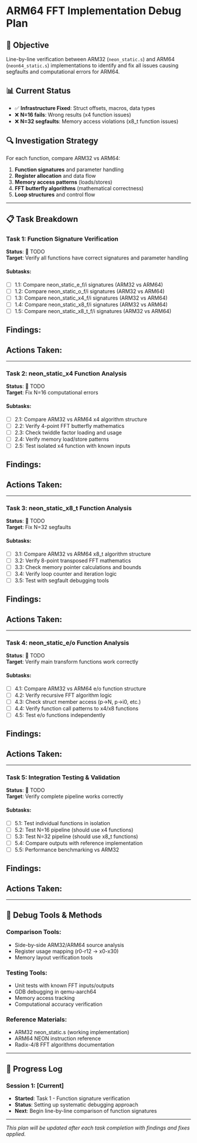 # ARM64 FFT Implementation Debug Plan

## 🎯 Objective
Line-by-line verification between ARM32 (`neon_static.s`) and ARM64 (`neon64_static.s`) implementations to identify and fix all issues causing segfaults and computational errors for ARM64.

## 📊 Current Status
- ✅ **Infrastructure Fixed**: Struct offsets, macros, data types
- ❌ **N=16 fails**: Wrong results (x4 function issues)  
- ❌ **N=32 segfaults**: Memory access violations (x8_t function issues)

## 🔍 Investigation Strategy
For each function, compare ARM32 vs ARM64:
1. **Function signatures** and parameter handling
2. **Register allocation** and data flow
3. **Memory access patterns** (loads/stores)
4. **FFT butterfly algorithms** (mathematical correctness)
5. **Loop structures** and control flow

---

## 📋 Task Breakdown

### Task 1: Function Signature Verification
**Status**: 🔄 TODO  
**Target**: Verify all functions have correct signatures and parameter handling

#### Subtasks:
- [ ] 1.1: Compare neon_static_e_f/i signatures (ARM32 vs ARM64)
- [ ] 1.2: Compare neon_static_o_f/i signatures (ARM32 vs ARM64)  
- [ ] 1.3: Compare neon_static_x4_f/i signatures (ARM32 vs ARM64)
- [ ] 1.4: Compare neon_static_x8_f/i signatures (ARM32 vs ARM64)
- [ ] 1.5: Compare neon_static_x8_t_f/i signatures (ARM32 vs ARM64)

**Findings**: 
- 

**Actions Taken**:
- 

---

### Task 2: neon_static_x4 Function Analysis  
**Status**: 🔄 TODO  
**Target**: Fix N=16 computational errors

#### Subtasks:
- [ ] 2.1: Compare ARM32 vs ARM64 x4 algorithm structure
- [ ] 2.2: Verify 4-point FFT butterfly mathematics  
- [ ] 2.3: Check twiddle factor loading and usage
- [ ] 2.4: Verify memory load/store patterns
- [ ] 2.5: Test isolated x4 function with known inputs

**Findings**:
- 

**Actions Taken**:
- 

---

### Task 3: neon_static_x8_t Function Analysis
**Status**: 🔄 TODO  
**Target**: Fix N=32 segfaults

#### Subtasks:  
- [ ] 3.1: Compare ARM32 vs ARM64 x8_t algorithm structure
- [ ] 3.2: Verify 8-point transposed FFT mathematics
- [ ] 3.3: Check memory pointer calculations and bounds
- [ ] 3.4: Verify loop counter and iteration logic
- [ ] 3.5: Test with segfault debugging tools

**Findings**:
- 

**Actions Taken**:
- 

---

### Task 4: neon_static_e/o Function Analysis  
**Status**: 🔄 TODO  
**Target**: Verify main transform functions work correctly

#### Subtasks:
- [ ] 4.1: Compare ARM32 vs ARM64 e/o function structure
- [ ] 4.2: Verify recursive FFT algorithm logic
- [ ] 4.3: Check struct member access (p->N, p->i0, etc.)
- [ ] 4.4: Verify function call patterns to x4/x8 functions
- [ ] 4.5: Test e/o functions independently

**Findings**:
- 

**Actions Taken**:
- 

---

### Task 5: Integration Testing & Validation
**Status**: 🔄 TODO  
**Target**: Verify complete pipeline works correctly

#### Subtasks:
- [ ] 5.1: Test individual functions in isolation
- [ ] 5.2: Test N=16 pipeline (should use x4 functions)
- [ ] 5.3: Test N=32 pipeline (should use x8_t functions) 
- [ ] 5.4: Compare outputs with reference implementation
- [ ] 5.5: Performance benchmarking vs ARM32

**Findings**:
- 

**Actions Taken**:
- 

---

## 🧰 Debug Tools & Methods

### Comparison Tools:
- Side-by-side ARM32/ARM64 source analysis
- Register usage mapping (r0-r12 → x0-x30)
- Memory layout verification tools

### Testing Tools:
- Unit tests with known FFT inputs/outputs
- GDB debugging in qemu-aarch64
- Memory access tracking
- Computational accuracy verification

### Reference Materials:
- ARM32 neon_static.s (working implementation)
- ARM64 NEON instruction reference
- Radix-4/8 FFT algorithms documentation

---

## 📝 Progress Log

### Session 1: [Current]
- **Started**: Task 1 - Function signature verification
- **Status**: Setting up systematic debugging approach
- **Next**: Begin line-by-line comparison of function signatures

---

*This plan will be updated after each task completion with findings and fixes applied.* 